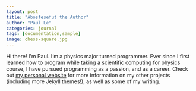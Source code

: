 ```yaml
---
layout: post
title: "Abosfesefut the Author"
author: "Paul Le"
categories: journal
tags: [documentation,sample]
image: chess-square.jpg
---
```


Hi there! I'm Paul. I’m a physics major turned programmer. Ever since I first learned how to program while taking a scientific computing for physics course, I have pursued programming as a passion, and as a career. Check out [my personal website](https://www.lenpaul.com/) for more information on my other projects (including more Jekyll themes!), as well as some of my writing.
